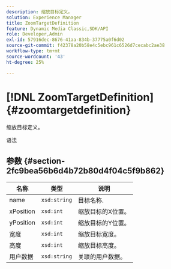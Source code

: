 ```yaml
---
description: 缩放目标定义。
solution: Experience Manager
title: ZoomTargetDefinition
feature: Dynamic Media Classic,SDK/API
role: Developer,Admin
exl-id: 57916dec-8676-41aa-834b-37775a0f6d02
source-git-commit: f42378a20b58e4c5ebc961c6526d7cecabc2ae38
workflow-type: tm+mt
source-wordcount: '43'
ht-degree: 25%

---
```


# [!DNL ZoomTargetDefinition]{#zoomtargetdefinition}

缩放目标定义。

语法

## 参数 {#section-2fc9bea56b6d4b72b80d4f04c5f9b862}

| 名称 | 类型 | 说明 |
|---|---|---|
| name | `xsd:string` | 目标名称. |
| xPosition | `xsd:int` | 缩放目标的X位置。 |
| yPosition | `xsd:int` | 缩放目标的Y位置。 |
| 宽度 | `xsd:int` | 缩放目标宽度。 |
| 高度 | `xsd:int` | 缩放目标高度。 |
| 用户数据 | `xsd:string` | 关联的用户数据。 |
